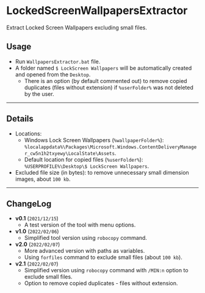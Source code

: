 # LockedScreenWallpapersExtractor

Extract Locked Screen Wallpapers excluding small files.

## Usage

- Run `WallpapersExtractor.bat` file.
- A folder named `$ LockScreen Wallpapers` will be automatically created and opened from the `Desktop`.
	- There is an option (by default commented out) to remove copied duplicates (files without extension) if `%userFolder%` was not deleted by the user.

---

## Details

- Locations:
	- Windows Lock Screen Wallpapers (`%wallpaperFolder%`): `%localappdata%\Packages\Microsoft.Windows.ContentDeliveryManager_cw5n1h2txyewy\LocalState\Assets`.
	- Default location for copied files (`%userFolder%`): `%USERPROFILE%\Desktop\$ LockScreen Wallpapers`.
- Excluded file size (in bytes): to remove unnecessary small dimension images,  about `100 kb`.

---

## ChangeLog

- **v0.1** (`2021/12/15`)
	- A test version of the tool with menu options.
- **v1.0** (`2022/02/06`)
	- Simplified tool version using `robocopy` command.
- **v2.0** (`2022/02/07`)
	- More advanced version with paths as variables.
	- Using `forfiles` command to exclude small files (about `100 kb`).
- **v2.1** (`2022/02/07`)
	- Simplified version using `robocopy` command with `/MIN:n` option to exclude small files.
	- Option to remove copied duplicates - files without extension.
